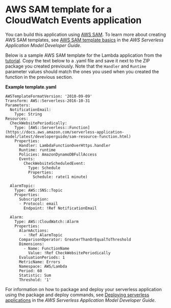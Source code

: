 # AWS SAM template for a CloudWatch Events application<a name="with-scheduledevents-example-use-app-spec"></a>

You can build this application using [AWS SAM](https://docs.aws.amazon.com/serverless-application-model/latest/developerguide/)\. To learn more about creating AWS SAM templates, see [ AWS SAM template basics](https://docs.aws.amazon.com/serverless-application-model/latest/developerguide/serverless-sam-template-basics.html) in the *AWS Serverless Application Model Developer Guide*\.

Below is a sample AWS SAM template for the Lambda application from the [tutorial](services-cloudwatchevents-tutorial.md)\. Copy the text below to a \.yaml file and save it next to the ZIP package you created previously\. Note that the `Handler` and `Runtime` parameter values should match the ones you used when you created the function in the previous section\. 

**Example template\.yaml**  

```
AWSTemplateFormatVersion: '2010-09-09'
Transform: AWS::Serverless-2016-10-31
Parameters: 
  NotificationEmail:
    Type: String
Resources:
  CheckWebsitePeriodically:
    Type: [AWS::Serverless::Function](https://docs.aws.amazon.com/serverless-application-model/latest/developerguide/sam-resource-function.html)
    Properties:
      Handler: LambdaFunctionOverHttps.handler
      Runtime: runtime
      Policies: AmazonDynamoDBFullAccess
      Events:
        CheckWebsiteScheduledEvent:
          Type: Schedule
          Properties:
            Schedule: rate(1 minute)

  AlarmTopic:
    Type: AWS::SNS::Topic
    Properties:
      Subscription:
      - Protocol: email
        Endpoint: !Ref NotificationEmail

  Alarm:
    Type: AWS::CloudWatch::Alarm
    Properties:
      AlarmActions:
        - !Ref AlarmTopic
      ComparisonOperator: GreaterThanOrEqualToThreshold
      Dimensions:
        - Name: FunctionName
          Value: !Ref CheckWebsitePeriodically
      EvaluationPeriods: 1
      MetricName: Errors
      Namespace: AWS/Lambda
      Period: 60
      Statistic: Sum
      Threshold: '1'
```

For information on how to package and deploy your serverless application using the package and deploy commands, see [Deploying serverless applications](https://docs.aws.amazon.com/serverless-application-model/latest/developerguide/serverless-deploying.html) in the *AWS Serverless Application Model Developer Guide*\.
